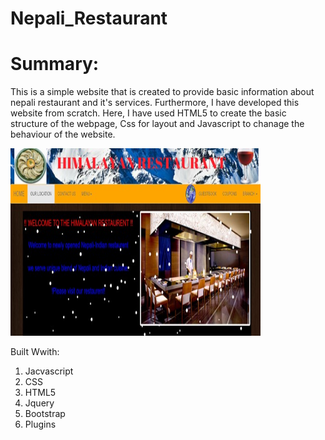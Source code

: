 # Nepali_Restaurant
# Summary:
This is a simple website that is created to provide basic information about  nepali restaurant and it's services. Furthermore, I have developed this website from scratch. Here, I have used HTML5 to create the basic structure of the webpage, Css for layout and Javascript to chanage the behaviour of the website. 

<img src="image/rastaurant.jpg" width="400px" height="300px">

Built Wwith:
1) Jacvascript
2) CSS
3) HTML5
4) Jquery
5) Bootstrap
6) Plugins
